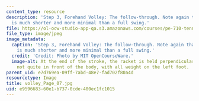 ```yaml
---
content_type: resource
description: 'Step 3, Forehand Volley: The follow-through. Note again that the motion
  is much shorter and more minimal than a full swing.'
file: https://ol-ocw-studio-app-qa.s3.amazonaws.com/courses/pe-710-tennis-spring-2007/e959668360e1b7370cde400ec1fc1015_volley_Page_07.jpg
file_type: image/jpeg
image_metadata:
  caption: 'Step 3, Forehand Volley: The follow-through. Note again that the motion
    is much shorter and more minimal than a full swing.'
  credit: 'Credit: Photo by MIT OpenCourseWare.'
  image-alt: At the end of the stroke, the racket is held perpendicular to the arm,
    not quite in front of the body, with all weight on the left foot.
parent_uid: e7d769ea-09ff-7abd-48e7-fad702f80a4d
resourcetype: Image
title: volley_Page_07.jpg
uid: e9596683-60e1-b737-0cde-400ec1fc1015
---
```

